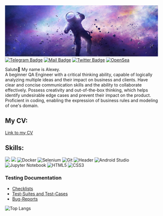 [![Alexey's GitHub Banner](./assets/1500x500.jpg)]()
[![Telegram Badge](https://img.shields.io/badge/Telegram-2CA5E0?style=for-the-badge&logo=telegram&logoColor=white )](https://t.me/Alexey_Zhikharev)
[![Mail Badge](https://img.shields.io/badge/Gmail-D14836?style=for-the-badge&logo=gmail&logoColor=white)](https://waltafunk@gmail.com)
[![Twitter Badge](https://img.shields.io/badge/Twitter-1DA1F2?style=for-the-badge&logo=twitter&logoColor=white)](https://twitter.com/1cylon1)
[![OpenSea](https://img.shields.io/badge/OpenSea-%232081E2.svg?style=for-the-badge&logo=opensea&logoColor=white)](https://opensea.io/WaltaFunk)

Salute👋 My name is Alexey.  
A beginner QA Engineer with a critical thinking ability, capable of logically analyzing multiple ideas and their impact on business and clients. Have clear and concise communication skills and the ability to collaborate effectively. Possess creativity and out-of-the-box thinking, which helps identify undesirable edge cases and prevent their impact on the product. Proficient in coding, enabling the expression of business rules and modeling of one's domain.

## My CV:
[Link to my CV](https://resume.io/r/WC2jMOmYm)
## Skills:
![](https://img.shields.io/badge/Python-14354C?style=for-the-badge&logo=python&logoColor=white)
![](https://img.shields.io/badge/PostgreSQL-316192?style=for-the-badge&logo=postgresql&logoColor=white)
![Docker](https://img.shields.io/badge/docker-%230db7ed.svg?style=for-the-badge&logo=docker&logoColor=white)
![Selenium](https://img.shields.io/badge/-selenium-%43B02A?style=for-the-badge&logo=selenium&logoColor=white)
![Git](https://img.shields.io/badge/git-%23F05033.svg?style=for-the-badge&logo=git&logoColor=white)
![Header](https://img.shields.io/badge/DevTools-090909?style=for-the-badge&logo=googlechrome&logoColor=2674f2)
![Android Studio](https://img.shields.io/badge/Android%20Studio-3DDC84.svg?style=for-the-badge&logo=android-studio&logoColor=white)
![Jupyter Notebook](https://img.shields.io/badge/jupyter-%23FA0F00.svg?style=for-the-badge&logo=jupyter&logoColor=white)
![HTML5](https://img.shields.io/badge/html5-%23E34F26.svg?style=for-the-badge&logo=html5&logoColor=white)
	![CSS3](https://img.shields.io/badge/css3-%231572B6.svg?style=for-the-badge&logo=css3&logoColor=white)

### Testing Documentation

- [Checklists](./assets/Чек%20лист.xlsx)
- [Test-Suites and Test-Cases](./assets/Test_Case%20us.puma.com.xlsx)
- [Bug-Reports](./assets/Bug%20report.xlsx)


![Top Langs](https://github-readme-stats.vercel.app/api/top-langs/?username=ZhikharevAL&layout=compact&theme=dark)

